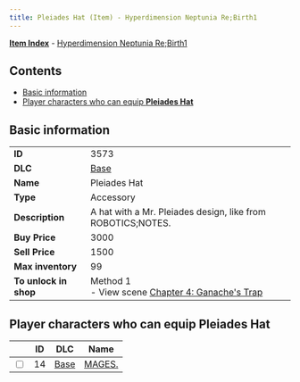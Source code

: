 ```yaml
---
title: Pleiades Hat (Item) - Hyperdimension Neptunia Re;Birth1
---
```


[**Item Index**](/neptunia/rb1/item/index.html) - [Hyperdimension Neptunia Re;Birth1](/neptunia/rb1)

## Contents

- [Basic information](#basic-information)
- [Player characters who can equip **Pleiades Hat**](#player-characters-who-can-equip-pleiades-hat)

## Basic information

|   |   |
| -- | -- |
| **ID** | 3573 |
| **DLC** | [Base](/neptunia/rb1/dlc/1-base.html) |
| **Name** | Pleiades Hat |
| **Type** | Accessory |
| **Description** | A hat with a Mr. Pleiades design, like from ROBOTICS;NOTES. |
| **Buy Price** | 3000 |
| **Sell Price** | 1500 |
| **Max inventory** | 99 |
| **To unlock in shop** | Method 1<br />- View scene [Chapter 4: Ganache's Trap](/neptunia/rb1/scene/1-417-chapter-4-ganaches-trap.html) |


## Player characters who can equip **Pleiades Hat**

|    | ID | DLC | Name |
| -- | -- | --- | ---- |
| <input type="checkbox" id="rb1-player-1-14" class="trackbox" /> | 14 | [Base](/neptunia/rb1/dlc/1-base.html) | [MAGES.](/neptunia/rb1/player/1-14-mages.html) |
